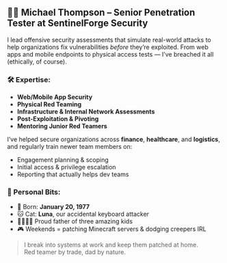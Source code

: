 ## 👨‍💻 Michael Thompson – Senior Penetration Tester at SentinelForge Security

I lead offensive security assessments that simulate real-world attacks to help organizations fix vulnerabilities *before* they’re exploited. From web apps and mobile endpoints to physical access tests — I’ve breached it all (ethically, of course).

### 🛠️ Expertise:
- **Web/Mobile App Security**
- **Physical Red Teaming**
- **Infrastructure & Internal Network Assessments**
- **Post-Exploitation & Pivoting**
- **Mentoring Junior Red Teamers**

I’ve helped secure organizations across **finance**, **healthcare**, and **logistics**, and regularly train newer team members on:
- Engagement planning & scoping
- Initial access & privilege escalation
- Reporting that actually helps dev teams

### 🐾 Personal Bits:
- 🎂 Born: **January 20, 1977**
- 🐱 Cat: **Luna**, our accidental keyboard attacker
- 👨‍👧‍👧👦 Proud father of three amazing kids
- 🎮 Weekends = patching Minecraft servers & dodging creepers IRL

> I break into systems at work and keep them patched at home.  
> Red teamer by trade, dad by nature.
